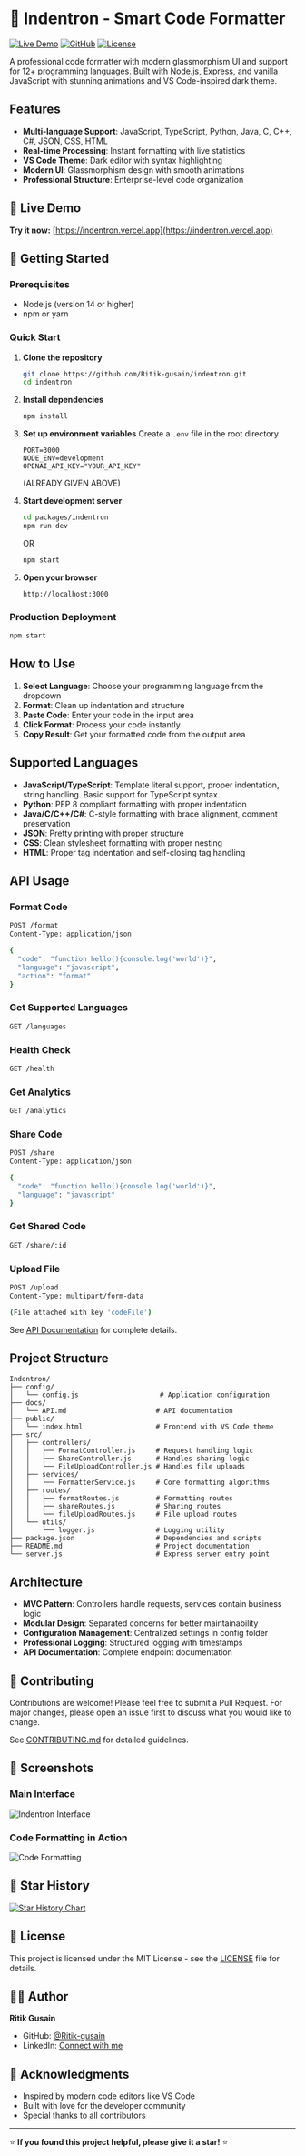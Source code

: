 # 🚀 Indentron - Smart Code Formatter

[![Live Demo](https://img.shields.io/badge/Live-Demo-blue?style=for-the-badge)](https://indentron.vercel.app)
[![GitHub](https://img.shields.io/badge/GitHub-Repository-black?style=for-the-badge&logo=github)](https://github.com/Ritik-gusain/indentron)
[![License](https://img.shields.io/badge/License-MIT-green?style=for-the-badge)](LICENSE)

A professional code formatter with modern glassmorphism UI and support for 12+ programming languages. Built with Node.js, Express, and vanilla JavaScript with stunning animations and VS Code-inspired dark theme.

## Features

- **Multi-language Support**: JavaScript, TypeScript, Python, Java, C, C++, C#, JSON, CSS, HTML
- **Real-time Processing**: Instant formatting with live statistics
- **VS Code Theme**: Dark editor with syntax highlighting
- **Modern UI**: Glassmorphism design with smooth animations
- **Professional Structure**: Enterprise-level code organization

## 🎯 Live Demo

**Try it now:** [https://indentron.vercel.app](https://indentron.vercel.app)

## 🚀 Getting Started

### Prerequisites
- Node.js (version 14 or higher)
- npm or yarn

### Quick Start

1. **Clone the repository**
   ```bash
   git clone https://github.com/Ritik-gusain/indentron.git
   cd indentron
   ```

2. **Install dependencies**
   ```bash
   npm install
   ```

3. **Set up environment variables**
   Create a `.env` file in the root directory
   ```env
   PORT=3000
   NODE_ENV=development
   OPENAI_API_KEY="YOUR_API_KEY"
   ```
   (ALREADY GIVEN ABOVE)


5. **Start development server**
   ```bash
   cd packages/indentron
   npm run dev
   ```
   OR
   ```bash
   npm start
   ```

6. **Open your browser**
   ```
   http://localhost:3000
   ```

### Production Deployment

```bash
npm start
```

## How to Use

1. **Select Language**: Choose your programming language from the dropdown
2. **Format**: Clean up indentation and structure
3. **Paste Code**: Enter your code in the input area
4. **Click Format**: Process your code instantly
5. **Copy Result**: Get your formatted code from the output area

## Supported Languages

- **JavaScript/TypeScript**: Template literal support, proper indentation, string handling. Basic support for TypeScript syntax.
- **Python**: PEP 8 compliant formatting with proper indentation
- **Java/C/C++/C#**: C-style formatting with brace alignment, comment preservation
- **JSON**: Pretty printing with proper structure
- **CSS**: Clean stylesheet formatting with proper nesting
- **HTML**: Proper tag indentation and self-closing tag handling

## API Usage

### Format Code
```bash
POST /format
Content-Type: application/json

{
  "code": "function hello(){console.log('world')}",
  "language": "javascript",
  "action": "format"
}
```

### Get Supported Languages
```bash
GET /languages
```

### Health Check
```bash
GET /health
```

### Get Analytics
```bash
GET /analytics
```

### Share Code
```bash
POST /share
Content-Type: application/json

{
  "code": "function hello(){console.log('world')}",
  "language": "javascript"
}
```

### Get Shared Code
```bash
GET /share/:id
```

### Upload File
```bash
POST /upload
Content-Type: multipart/form-data

(File attached with key 'codeFile')
```

See [API Documentation](docs/API.md) for complete details.

## Project Structure

```
Indentron/
├── config/
│   └── config.js                    # Application configuration
├── docs/
│   └── API.md                      # API documentation
├── public/
│   └── index.html                  # Frontend with VS Code theme
├── src/
│   ├── controllers/
│   │   ├── FormatController.js     # Request handling logic
│   │   ├── ShareController.js      # Handles sharing logic
│   │   └── FileUploadController.js # Handles file uploads
│   ├── services/
│   │   └── FormatterService.js     # Core formatting algorithms
│   ├── routes/
│   │   ├── formatRoutes.js         # Formatting routes
│   │   ├── shareRoutes.js          # Sharing routes
│   │   └── fileUploadRoutes.js     # File upload routes
│   └── utils/
│       └── logger.js               # Logging utility
├── package.json                    # Dependencies and scripts
├── README.md                       # Project documentation
└── server.js                       # Express server entry point
```

## Architecture

- **MVC Pattern**: Controllers handle requests, services contain business logic
- **Modular Design**: Separated concerns for better maintainability
- **Configuration Management**: Centralized settings in config folder
- **Professional Logging**: Structured logging with timestamps
- **API Documentation**: Complete endpoint documentation

## 🤝 Contributing

Contributions are welcome! Please feel free to submit a Pull Request. For major changes, please open an issue first to discuss what you would like to change.

See [CONTRIBUTING.md](CONTRIBUTING.md) for detailed guidelines.

## 📸 Screenshots

### Main Interface
![Indentron Interface](https://via.placeholder.com/800x400/667eea/ffffff?text=Indentron+Interface)

### Code Formatting in Action
![Code Formatting](https://via.placeholder.com/800x400/764ba2/ffffff?text=Code+Formatting)

## 🌟 Star History

[![Star History Chart](https://api.star-history.com/svg?repos=Ritik-gusain/indentron&type=Date)](https://star-history.com/#Ritik-gusain/indentron&Date)

## 📄 License

This project is licensed under the MIT License - see the [LICENSE](LICENSE) file for details.

## 👨‍💻 Author

**Ritik Gusain**
- GitHub: [@Ritik-gusain](https://github.com/Ritik-gusain)
- LinkedIn: [Connect with me](https://www.linkedin.com/in/ritik-gusain-7640a9334/)

## 🙏 Acknowledgments

- Inspired by modern code editors like VS Code
- Built with love for the developer community
- Special thanks to all contributors

---

⭐ **If you found this project helpful, please give it a star!** ⭐
